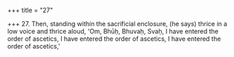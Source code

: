 +++
title = "27"

+++
27. Then, standing within the sacrificial enclosure, (he says) thrice in a low voice and thrice aloud, 'Om, Bhūḥ, Bhuvaḥ, Svaḥ, I have entered the order of ascetics, I have entered the order of ascetics, I have entered the order of ascetics,'
